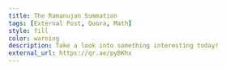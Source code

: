 ```yaml
---
title: The Ramanujan Summation
tags: [External Post, Quora, Math]
style: fill
color: warning
description: Take a look into something interesting today!
external_url: https://qr.ae/pyBKhx
---
```

